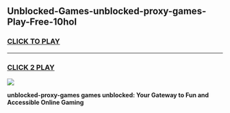 
## Unblocked-Games-unblocked-proxy-games-Play-Free-10hol
<h3>
<a href="https://premium76.site?title=unblocked-proxy-games&ref=23A">CLICK TO PLAY</a></h3>
<hr>

<h3>
<a href="https://premium76.site?title=unblocked-proxy-games&ref=23A">CLICK 2 PLAY</a>
  
</h3>

<a href="https://premium76.site?title=unblocked-proxy-games&ref=23A"><img src="https://clearcache.store/games.png"></a>


**unblocked-proxy-games games unblocked: Your Gateway to Fun and Accessible Online Gaming**
